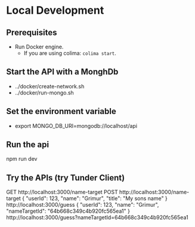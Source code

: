 # Local Development

## Prerequisites
- Run Docker engine.
  - If you are using colima: `colima start`.

## Start the API with a MonghDb
- ../docker/create-network.sh
- ../docker/run-mongo.sh

## Set the environment variable
- export MONGO_DB_URI=mongodb://localhost/api

## Run the api
npm run dev

## Try the APIs (try Tunder Client)

GET http://localhost:3000/name-target
POST http://localhost:3000/name-target
{
  "userId": 123,
  "name": "Grimur",
  "title": "My sons name"
}
http://localhost:3000/guess
{
  "userId": 123,
  "name": "Grimur",
  "nameTargetId": "64b668c349c4b920fc565ea1"
}
http://localhost:3000/guess?nameTargetId=64b668c349c4b920fc565ea1